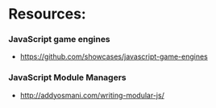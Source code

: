 # Resources:
### JavaScript game engines
+ https://github.com/showcases/javascript-game-engines

### JavaScript Module Managers
+ http://addyosmani.com/writing-modular-js/

